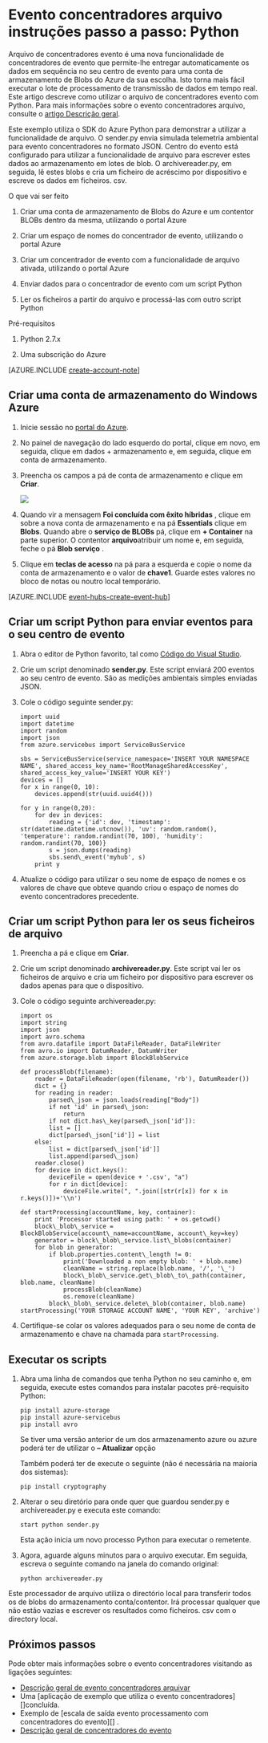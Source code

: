 <properties
    pageTitle="Tutorial do Azure evento concentradores arquivo | Microsoft Azure"
    description="Exemplo que utiliza o SDK do Azure Python para demonstrar a utilizar a funcionalidade de evento concentradores arquivo."
    services="event-hubs"
    documentationCenter=""
    authors="djrosanova"
    manager="timlt"
    editor=""/>

<tags
    ms.service="event-hubs"
    ms.workload="na"
    ms.tgt_pltfrm="na"
    ms.devlang="na"
    ms.topic="article"
    ms.date="09/13/2016"
    ms.author="darosa;sethm"/>

# <a name="event-hubs-archive-walkthrough-python"></a>Evento concentradores arquivo instruções passo a passo: Python

Arquivo de concentradores evento é uma nova funcionalidade de concentradores de evento que permite-lhe entregar automaticamente os dados em sequência no seu centro de evento para uma conta de armazenamento de Blobs do Azure da sua escolha. Isto torna mais fácil executar o lote de processamento de transmissão de dados em tempo real. Este artigo descreve como utilizar o arquivo de concentradores evento com Python. Para mais informações sobre o evento concentradores arquivo, consulte o [artigo Descrição geral](event-hubs-archive-overview.md).

Este exemplo utiliza o SDK do Azure Python para demonstrar a utilizar a funcionalidade de arquivo. O sender.py envia simulada telemetria ambiental para evento concentradores no formato JSON. Centro do evento está configurado para utilizar a funcionalidade de arquivo para escrever estes dados ao armazenamento em lotes de blob. O archivereader.py, em seguida, lê estes blobs e cria um ficheiro de acréscimo por dispositivo e escreve os dados em ficheiros. csv.

O que vai ser feito

1.  Criar uma conta de armazenamento de Blobs do Azure e um contentor BLOBs dentro da mesma, utilizando o portal Azure

2.  Criar um espaço de nomes do concentrador de evento, utilizando o portal Azure

3.  Criar um concentrador de evento com a funcionalidade de arquivo ativada, utilizando o portal Azure

4.  Enviar dados para o concentrador de evento com um script Python

5.  Ler os ficheiros a partir do arquivo e processá-las com outro script Python

Pré-requisitos

1.  Python 2.7.x

2.  Uma subscrição do Azure

[AZURE.INCLUDE [create-account-note](../../includes/create-account-note.md)]

## <a name="create-an-azure-storage-account"></a>Criar uma conta de armazenamento do Windows Azure

1.  Inicie sessão no [portal do Azure][].

2.  No painel de navegação do lado esquerdo do portal, clique em novo, em seguida, clique em dados + armazenamento e, em seguida, clique em conta de armazenamento.

3.  Preencha os campos a pá de conta de armazenamento e clique em **Criar**.

    ![][1]

4.  Quando vir a mensagem **Foi concluída com êxito híbridas** , clique em sobre a nova conta de armazenamento e na pá **Essentials** clique em **Blobs**. Quando abre o **serviço de BLOBs** pá, clique em **+ Container** na parte superior. O contentor **arquivo**atribuir um nome e, em seguida, feche o pá **Blob serviço** .

5.  Clique em **teclas de acesso** na pá para a esquerda e copie o nome da conta de armazenamento e o valor de **chave1**. Guarde estes valores no bloco de notas ou noutro local temporário.

[AZURE.INCLUDE [event-hubs-create-event-hub](../../includes/event-hubs-create-event-hub.md)]

## <a name="create-a-python-script-to-send-events-to-your-event-hub"></a>Criar um script Python para enviar eventos para o seu centro de evento

1.  Abra o editor de Python favorito, tal como [Código do Visual Studio][].

2.  Crie um script denominado **sender.py**. Este script enviará 200 eventos ao seu centro de evento. São as medições ambientais simples enviadas JSON.

3.  Cole o código seguinte sender.py:

    ```
    import uuid
    import datetime
    import random
    import json
    from azure.servicebus import ServiceBusService
    
    sbs = ServiceBusService(service_namespace='INSERT YOUR NAMESPACE NAME', shared_access_key_name='RootManageSharedAccessKey', shared_access_key_value='INSERT YOUR KEY')
    devices = []
    for x in range(0, 10):
        devices.append(str(uuid.uuid4()))
    
    for y in range(0,20):
        for dev in devices:
            reading = {'id': dev, 'timestamp': str(datetime.datetime.utcnow()), 'uv': random.random(), 'temperature': random.randint(70, 100), 'humidity': random.randint(70, 100)}
            s = json.dumps(reading)
            sbs.send\_event('myhub', s)
        print y
    ```
4.  Atualize o código para utilizar o seu nome de espaço de nomes e os valores de chave que obteve quando criou o espaço de nomes do evento concentradores precedente.

## <a name="create-a-python-script-to-read-your-archive-files"></a>Criar um script Python para ler os seus ficheiros de arquivo

1.  Preencha a pá e clique em **Criar**.

2.  Crie um script denominado **archivereader.py**. Este script vai ler os ficheiros de arquivo e cria um ficheiro por dispositivo para escrever os dados apenas para que o dispositivo.

3.  Cole o código seguinte archivereader.py:

    ```
    import os
    import string
    import json
    import avro.schema
    from avro.datafile import DataFileReader, DataFileWriter
    from avro.io import DatumReader, DatumWriter
    from azure.storage.blob import BlockBlobService
    
    def processBlob(filename):
        reader = DataFileReader(open(filename, 'rb'), DatumReader())
        dict = {}
        for reading in reader:
            parsed\_json = json.loads(reading["Body"])
            if not 'id' in parsed\_json:
                return
            if not dict.has\_key(parsed\_json['id']):
            list = []
            dict[parsed\_json['id']] = list
        else:
            list = dict[parsed\_json['id']]
            list.append(parsed\_json)
        reader.close()
        for device in dict.keys():
            deviceFile = open(device + '.csv', "a")
            for r in dict[device]:
                deviceFile.write(", ".join([str(r[x]) for x in r.keys()])+'\\n')

    def startProcessing(accountName, key, container):
        print 'Processor started using path: ' + os.getcwd()
        block\_blob\_service = BlockBlobService(account\_name=accountName, account\_key=key)
        generator = block\_blob\_service.list\_blobs(container)
        for blob in generator:
            if blob.properties.content\_length != 0:
                print('Downloaded a non empty blob: ' + blob.name)
                cleanName = string.replace(blob.name, '/', '\_')
                block\_blob\_service.get\_blob\_to\_path(container, blob.name, cleanName)
                processBlob(cleanName)
                os.remove(cleanName)
            block\_blob\_service.delete\_blob(container, blob.name)
    startProcessing('YOUR STORAGE ACCOUNT NAME', 'YOUR KEY', 'archive')
    ```

4.  Certifique-se colar os valores adequados para o seu nome de conta de armazenamento e chave na chamada para `startProcessing`.

## <a name="run-the-scripts"></a>Executar os scripts

1.  Abra uma linha de comandos que tenha Python no seu caminho e, em seguida, execute estes comandos para instalar pacotes pré-requisito Python:

    ```
    pip install azure-storage
    pip install azure-servicebus
    pip install avro
    ```
  
    Se tiver uma versão anterior de um dos armazenamento azure ou azure poderá ter de utilizar o **– Atualizar** opção

    Também poderá ter de execute o seguinte (não é necessária na maioria dos sistemas):

    ```
    pip install cryptography
    ```

2.  Alterar o seu diretório para onde quer que guardou sender.py e archivereader.py e executa este comando:

    ```
    start python sender.py
    ```
    
    Esta ação inicia um novo processo Python para executar o remetente.

3. Agora, aguarde alguns minutos para o arquivo executar. Em seguida, escreva o seguinte comando na janela do comando original:

    ```
    python archivereader.py
    ```

Este processador de arquivo utiliza o directório local para transferir todos os de blobs do armazenamento conta/contentor. Irá processar qualquer que não estão vazias e escrever os resultados como ficheiros. csv com o directory local.

## <a name="next-steps"></a>Próximos passos

Pode obter mais informações sobre o evento concentradores visitando as ligações seguintes:

- [Descrição geral de evento concentradores arquivar][]
- Uma [aplicação de exemplo que utiliza o evento concentradores][]concluída.
- Exemplo de [escala de saída evento processamento com concentradores do evento][] .
- [Descrição geral de concentradores do evento][]
 

[Portal do Azure]: https://portal.azure.com/
[Descrição geral de evento concentradores arquivar]: event-hubs-archive-overview.md
[1]: ./media/event-hubs-archive-python/event-hubs-python1.png
[About Azure storage accounts]: https://azure.microsoft.com/en-us/documentation/articles/storage-create-storage-account/
[Código do Visual Studio]: https://code.visualstudio.com/
[Descrição geral de concentradores do evento]: event-hubs-overview.md
[aplicação de exemplo que utiliza concentradores de evento]: https://code.msdn.microsoft.com/Service-Bus-Event-Hub-286fd097
[Dimensionar saída evento processamento com concentradores de evento]: https://code.msdn.microsoft.com/Service-Bus-Event-Hub-45f43fc3
